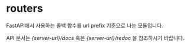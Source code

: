 # routers

FastAPI에서 사용하는 콜백 함수를 url prefix 기준으로 나눈 모듈입니다.
 
API 문서는 *{server-url}/docs* 혹은 *{server-url}/redoc* 을 참조하시기 바랍니다.